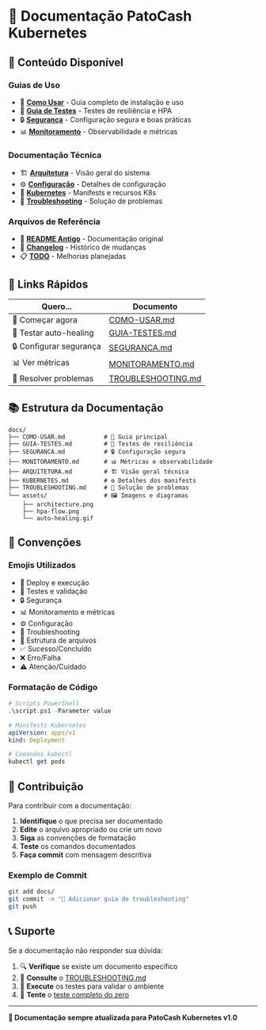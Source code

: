 # 📖 Documentação PatoCash Kubernetes

## 📁 Conteúdo Disponível

### **Guias de Uso**
- 🚀 [**Como Usar**](COMO-USAR.md) - Guia completo de instalação e uso
- 🧪 [**Guia de Testes**](GUIA-TESTES.md) - Testes de resiliência e HPA
- 🔒 [**Segurança**](SEGURANCA.md) - Configuração segura e boas práticas
- 📊 [**Monitoramento**](MONITORAMENTO.md) - Observabilidade e métricas

### **Documentação Técnica**
- 🏗️ [**Arquitetura**](ARQUITETURA.md) - Visão geral do sistema
- ⚙️ [**Configuração**](CONFIGURACAO.md) - Detalhes de configuração
- 🐳 [**Kubernetes**](KUBERNETES.md) - Manifests e recursos K8s
- 🔧 [**Troubleshooting**](TROUBLESHOOTING.md) - Solução de problemas

### **Arquivos de Referência**
- 📝 [**README Antigo**](README-old.md) - Documentação original
- 📓 [**Changelog**](CHANGELOG.md) - Histórico de mudanças
- 📋 [**TODO**](TODO.md) - Melhorias planejadas

## 🎯 Links Rápidos

| Quero... | Documento |
|----------|-----------|
| 🚀 Começar agora | [COMO-USAR.md](COMO-USAR.md) |
| 🧪 Testar auto-healing | [GUIA-TESTES.md](GUIA-TESTES.md) |
| 🔒 Configurar segurança | [SEGURANCA.md](SEGURANCA.md) |
| 📊 Ver métricas | [MONITORAMENTO.md](MONITORAMENTO.md) |
| 🔧 Resolver problemas | [TROUBLESHOOTING.md](TROUBLESHOOTING.md) |

## 📚 Estrutura da Documentação

```
docs/
├── COMO-USAR.md           # 🚀 Guia principal
├── GUIA-TESTES.md         # 🧪 Testes de resiliência
├── SEGURANCA.md           # 🔒 Configuração segura
├── MONITORAMENTO.md       # 📊 Métricas e observabilidade
├── ARQUITETURA.md         # 🏗️ Visão geral técnica
├── KUBERNETES.md          # ⚙️ Detalhes dos manifests
├── TROUBLESHOOTING.md     # 🔧 Solução de problemas
└── assets/                # 🖼️ Imagens e diagramas
    ├── architecture.png
    ├── hpa-flow.png
    └── auto-healing.gif
```

## 🎨 Convenções

### **Emojis Utilizados**
- 🚀 Deploy e execução
- 🧪 Testes e validação
- 🔒 Segurança
- 📊 Monitoramento e métricas
- ⚙️ Configuração
- 🔧 Troubleshooting
- 📁 Estrutura de arquivos
- ✅ Sucesso/Concluído
- ❌ Erro/Falha
- ⚠️ Atenção/Cuidado

### **Formatação de Código**
```powershell
# Scripts PowerShell
.\script.ps1 -Parameter value
```

```yaml
# Manifests Kubernetes
apiVersion: apps/v1
kind: Deployment
```

```bash
# Comandos kubectl
kubectl get pods
```

## 🤝 Contribuição

Para contribuir com a documentação:

1. **Identifique** o que precisa ser documentado
2. **Edite** o arquivo apropriado ou crie um novo
3. **Siga** as convenções de formatação
4. **Teste** os comandos documentados
5. **Faça commit** com mensagem descritiva

### **Exemplo de Commit**
```bash
git add docs/
git commit -m "📖 Adicionar guia de troubleshooting"
git push
```

## 📞 Suporte

Se a documentação não responder sua dúvida:

1. 🔍 **Verifique** se existe um documento específico
2. 📖 **Consulte** o [TROUBLESHOOTING.md](TROUBLESHOOTING.md)
3. 🧪 **Execute** os testes para validar o ambiente
4. 🔄 **Tente** o [teste completo do zero](../scripts/deployment/teste-completo-zero.ps1)

---
**📝 Documentação sempre atualizada para PatoCash Kubernetes v1.0**